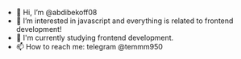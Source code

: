 - 👋 Hi, I’m @abdibekoff08
- 👀 I’m interested in javascript and everything is related to frontend development!
- 🌱 I'm currently studying frontend development.
- 📫 How to reach me: telegram @temmm950
